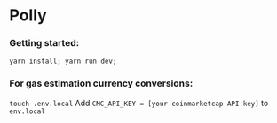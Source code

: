 # Polly

### Getting started:
`yarn install; yarn run dev;`

### For gas estimation currency conversions:
`touch .env.local`
Add `CMC_API_KEY = [your coinmarketcap API key]` to `env.local`
